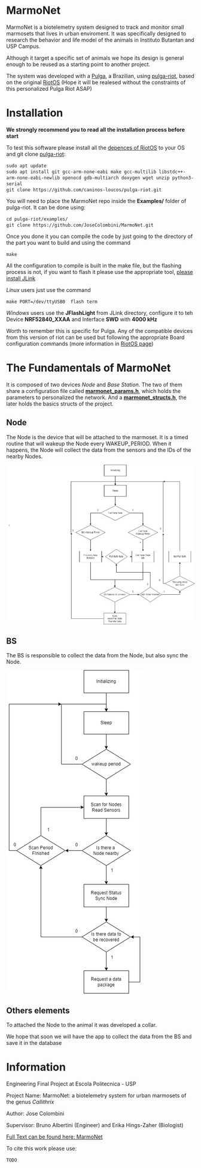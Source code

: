 # MarmoNet
MarmoNet is a biotelemetry system designed to track and monitor small marmosets that lives in urban enviroment. It was specifically designed to research the behavior and life model of the animals in Instituto Butantan and USP Campus.

Although it target a specific set of animals we hope its design is general enough to be reused as a starting point to another project.

The system was developed with a [Pulga](https://wiki.caninosloucos.org/index.php/Pulga), a Brazilian, using [pulga-riot](https://github.com/caninos-loucos/pulga-riot), based on the original [RiotOS](https://github.com/RIOT-OS/RIOT) (Hope it will be realesed without the constraints of this personalized Pulga Riot ASAP)

# Installation

**We strongly recommend you to read all the installation process before start**

To test this software please install all the [depences of RiotOS](https://doc.riot-os.org/getting-started.html) to your OS and git clone [pulga-riot](https://github.com/caninos-loucos/pulga-riot):

```
sudo apt update
sudo apt install git gcc-arm-none-eabi make gcc-multilib libstdc++-arm-none-eabi-newlib openocd gdb-multiarch doxygen wget unzip python3-serial
git clone https://github.com/caninos-loucos/pulga-riot.git
```

You will need to place the MarmoNet repo inside the **Examples/** folder of pulga-riot. It can be done using: 

```
cd pulga-riot/examples/
git clone https://github.com/JoseColombini/MarmoNet.git
```
Once you done it you can compile the code by just going to the directory of the part you want to build and using the command
```
make
```
All the configuration to compile is built in the make file, but the flashing process is not, if you want to flash it please use the appropriate tool, [please install JLink](https://www.segger.com/downloads/jlink/)

*Linux* users just use the command 
```
make PORT=/dev/ttyUSB0  flash term
```
*Windows* users use the **JFlashLight** from JLink directory, configure it to teh Device **NRF52840_XXAA** and Interface **SWD** with **4000 kHz**

Worth to remember this is specific for Pulga. Any of the compatible devices from this version of riot can be used but following the appropriate Board configuration commands (more information in [RiotOS page](https://doc.riot-os.org/getting-started.html))


# The Fundamentals of MarmoNet

It is composed of two devices *Node* and *Base Station*. The two of them share a configuration file called [**marmonet_params.h**](), which holds the parameters to personalized the network. And a [**marmonet_structs.h**](), the later holds the basics structs of the project.

## Node

The Node is the device that will be attached to the marmoset. It is a timed routine that will wakeup the Node every WAKEUP_PERIOD. When it happens, the Node will collect the data from the sensors and the IDs of the nearby Nodes.

![Node ASM](./assets/fig/ASM_Node.png)

## BS

The BS is responsible to collect the data from the Node, but also sync the Node.

![BS ASM](./assets/fig/ASM_BS.png)


## Others elements

To attached the Node to the animal it was developed a collar.

We hope that soon we will have the app to collect the data from the BS and save it in the database


# Information
Engineering Final Project at Escola Politecnica - USP

Project Name: MarmoNet: a biotelemetry system for urban marmosets of the genus *Callithrix*

Author: Jose Colombini

Supervisor: Bruno Albertini (Engineer) and Erika Hings-Zaher (Biologist)

[Full Text can be found here: MarmoNet]()

To cite this work please use:

```
TODO
```
